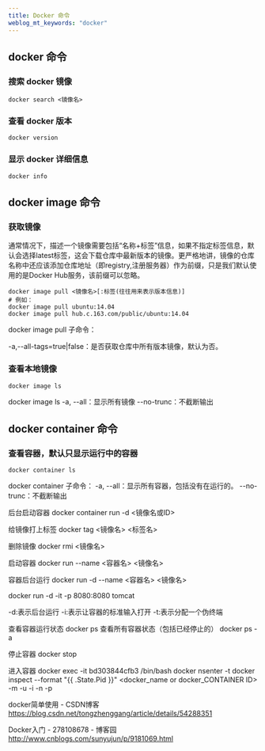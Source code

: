 ```yaml
---
title: Docker 命令 
weblog_mt_keywords: "docker"
---
```


## docker 命令

### 搜索 docker 镜像

``` shell
docker search <镜像名>
```

### 查看 docker 版本

``` shell
docker version
```

### 显示 docker 详细信息

``` shell
docker info
```


## docker image 命令

### 获取镜像

通常情况下，描述一个镜像需要包括“名称+标签”信息，如果不指定标签信息，默认会选择latest标签，这会下载仓库中最新版本的镜像。更严格地讲，镜像的仓库名称中还应该添加仓库地址（即registry,注册服务器）作为前缀，只是我们默认使用的是Docker Hub服务，该前缀可以忽略。

``` shell
docker image pull <镜像名>[:标签(往往用来表示版本信息)]
# 例如：
docker image pull ubuntu:14.04
docker image pull hub.c.163.com/public/ubuntu:14.04
```

docker image pull 子命令： 

-a,--all-tags=true|false：是否获取仓库中所有版本镜像，默认为否。


### 查看本地镜像

``` shell
docker image ls
```
docker image ls
-a, --all：显示所有镜像
--no-trunc：不截断输出

## docker container 命令

### 查看容器，默认只显示运行中的容器

``` shell
docker container ls
```

docker container 子命令：
-a, --all：显示所有容器，包括没有在运行的。
--no-trunc：不截断输出

后台启动容器
docker container run -d <镜像名或ID> 

给镜像打上标签
docker tag <镜像名> <标签名>

删除镜像
docker rmi <镜像名>



启动容器
docker run --name <容器名>  <镜像名>

容器后台运行
docker run -d --name <容器名>  <镜像名>

docker run -d -it -p 8080:8080 tomcat

-d:表示后台运行
-i:表示让容器的标准输入打开
-t:表示分配一个伪终端


查看容器运行状态
docker ps
查看所有容器状态（包括已经停止的）
docker ps -a

停止容器
docker stop <CONTAINER ID>

进入容器
docker exec -it bd303844cfb3 /bin/bash
docker  nsenter -t docker inspect --format "{{ .State.Pid }}" <docker_name or docker_CONTAINER ID> -m -u -i -n -p


docker简单使用 - CSDN博客
https://blog.csdn.net/tongzhenggang/article/details/54288351

Docker入门 - 278108678 - 博客园
http://www.cnblogs.com/sunyujun/p/9181069.html